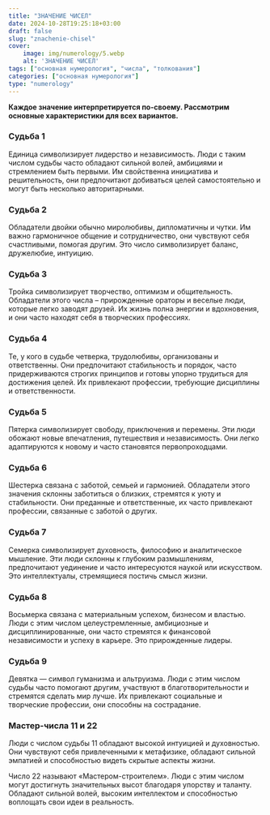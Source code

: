 ```yaml
---
title: "ЗНАЧЕНИЕ ЧИСЕЛ"
date: 2024-10-28T19:25:18+03:00
draft: false
slug: "znachenie-chisel"
cover:
    image: img/numerology/5.webp
    alt: 'ЗНАЧЕНИЕ ЧИСЕЛ'
tags: ["основная нумерология", "числа", "толкования"]
categories: ["основная нумерология"]
type: "numerology"
---
```



**Каждое значение интерпретируется по-своему. Рассмотрим основные характеристики для всех вариантов.**

### Судьба 1

Единица символизирует лидерство и независимость. Люди с таким числом судьбы часто обладают сильной волей, амбициями и стремлением быть первыми. Им свойственна инициатива и решительность, они предпочитают добиваться целей самостоятельно и могут быть несколько авторитарными.

### Судьба 2

Обладатели двойки обычно миролюбивы, дипломатичны и чутки. Им важно гармоничное общение и сотрудничество, они чувствуют себя счастливыми, помогая другим. Это число символизирует баланс, дружелюбие, интуицию.

### Судьба 3

Тройка символизирует творчество, оптимизм и общительность. Обладатели этого числа – прирожденные ораторы и веселые люди, которые легко заводят друзей. Их жизнь полна энергии и вдохновения, и они часто находят себя в творческих профессиях.

### Судьба 4

Те, у кого в судьбе четверка, трудолюбивы, организованы и ответственны. Они предпочитают стабильность и порядок, часто придерживаются строгих принципов и готовы упорно трудиться для достижения целей. Их привлекают профессии, требующие дисциплины и ответственности.

### Судьба 5

Пятерка символизирует свободу, приключения и перемены. Эти люди обожают новые впечатления, путешествия и независимость. Они легко адаптируются к новому и часто становятся первопроходцами.

### Судьба 6

Шестерка связана с заботой, семьей и гармонией. Обладатели этого значения склонны заботиться о близких, стремятся к уюту и стабильности. Они преданные и ответственные, их часто привлекают профессии, связанные с заботой о других.

### Судьба 7

Семерка символизирует духовность, философию и аналитическое мышление. Эти люди склонны к глубоким размышлениям, предпочитают уединение и часто интересуются наукой или искусством. Это интеллектуалы, стремящиеся постичь смысл жизни.

### Судьба 8

Восьмерка связана с материальным успехом, бизнесом и властью. Люди с этим числом целеустремленные, амбициозные и дисциплинированные, они часто стремятся к финансовой независимости и успеху в карьере. Это прирожденные лидеры.

### Судьба 9

Девятка — символ гуманизма и альтруизма. Люди с этим числом судьбы часто помогают другим, участвуют в благотворительности и стремятся сделать мир лучше. Их привлекают социальные и творческие профессии, они способны на сострадание.

### Мастер-числа 11 и 22

Люди с числом судьбы 11 обладают высокой интуицией и духовностью. Они чувствуют себя привлеченными к метафизике, обладают сильной эмпатией и способностью видеть скрытые аспекты жизни.

Число 22 называют «Мастером-строителем». Люди с этим числом могут достигнуть значительных высот благодаря упорству и таланту. Обладают сильной волей, высоким интеллектом и способностью воплощать свои идеи в реальность.
